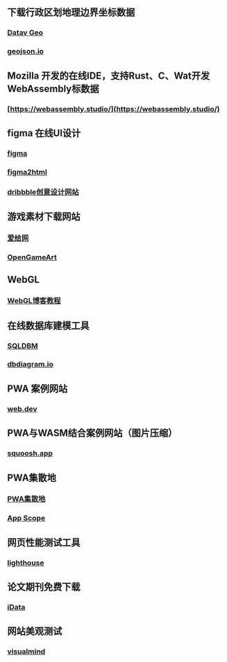 ## 下载行政区划地理边界坐标数据

### [Datav Geo](http://datav.aliyun.com/tools/atlas/#&lat=33.521903996156105&lng=104.29849999999999&zoom=4)

### [geojson.io](http://geojson.io)


## Mozilla 开发的在线IDE，支持Rust、C、Wat开发WebAssembly标数据

### [https://webassembly.studio/](https://webassembly.studio/)


## figma  在线UI设计

### [figma](https://www.figma.com)
### [figma2html](https://ui-kit.co/figma2html)
### [dribbble创意设计网站](https://dribbble.com/)

## 游戏素材下载网站

### [爱给网](http://www.aigei.com/)
### [OpenGameArt](https://opengameart.org)

## WebGL
### [WebGL博客教程](http://www.yanhuangxueyuan.com/)

## 在线数据库建模工具
### [SQLDBM](https://sqldbm.com/Home/)
### [dbdiagram.io](https://dbdiagram.io/)

## PWA 案例网站
### [web.dev](https://web.dev/)
## PWA与WASM结合案例网站（图片压缩）
### [ squoosh.app](https://squoosh.app/)
## PWA集散地
### [PWA集散地](https://pwapp.net/)
### [App Scope](https://appsco.pe/)

## 网页性能测试工具
### [lighthouse](https://github.com/GoogleChrome/lighthouse)

## 论文期刊免费下载
### [iData](https://www.cn-ki.net/)

## 网站美观测试
### [visualmind](https://myraah.io/index.php/visualmind)

